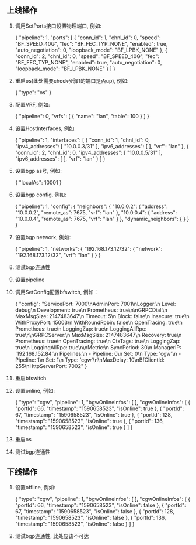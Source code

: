 ## 上线操作

1. 调用SetPorts接口设置物理端口, 例如:

   {
     "pipeline": 1,
     "ports": [
       {
         "conn_id": 1,
         "chnl_id": 0,
         "speed": "BF_SPEED_40G",
         "fec": "BF_FEC_TYP_NONE",
         "enabled": true,
         "auto_negotiation": 0,
         "loopback_mode": "BF_LPBK_NONE"
       },
       {
         "conn_id": 2,
         "chnl_id": 0,
         "speed": "BF_SPEED_40G",
         "fec": "BF_FEC_TYP_NONE",
         "enabled": true,
         "auto_negotiation": 0,
         "loopback_mode": "BF_LPBK_NONE"
       }
     ]
   }

2. 重启os(此处需要check步骤1的端口是否up), 例如:

   {
     "type": "os"
   }

3. 配置VRF, 例如:

   {
     "pipeline": 0,
     "vrfs": [
       {
         "name": "lan",
         "table": 100
       }
     ]
   }

4. 设置HostInterfaces, 例如:

   {
     "pipeline": 1,
     "interfaces": [
       {
         "conn_id": 1,
         "chnl_id": 0,
         "ipv4_addresses": [
           "10.0.0.3/31"
         ],
         "ipv6_addresses": [
         ],
         "vrf": "lan"
       },
       {
         "conn_id": 2,
         "chnl_id": 0,
         "ipv4_addresses": [
           "10.0.0.5/31"
         ],
         "ipv6_addresses": [
         ],
         "vrf": "lan"
       }
     ]
   }

5. 设置bgp as号, 例如:

   {
     "localAs": 10001
   }

6. 设置bgp config, 例如:

   {
     "pipeline": 1,
     "config": {
       "neighbors": {
         "10.0.0.2": {
           "address": "10.0.0.2",
           "remote_as": 7675,
           "vrf": "lan"
         },
         "10.0.0.4": {
           "address": "10.0.0.4",
           "remote_as": 7675,
           "vrf": "lan"
         }
       },
       "dynamic_neighbors": {
       }
     }
   }

7. 设置bgp network, 例如:

   {
     "pipeline": 1,
     "networks": {
       "192.168.173.12/32": {
         "network": "192.168.173.12/32",
         "vrf": "lan"
       }
     }
   }

8. 测试bgp连通性

9. 设置pipeline

10. 调用SetConfig配置bfswitch, 例如：

    {
      "config": "ServicePort:      7000\nAdminPort:        7001\nLogger:\n  Level:          debug\n  Development:    true\n  Prometheus:     true\n\nGRPCDial:\n  MaxMsgSize:     2147483647\n  Timeout:        5\n  Block:          false\n  Insecure:       true\n  WithProxyPort:  15003\n  WithRoundRobin: false\n  OpenTracing:    true\n  Prometheus:     true\n  LoggingZap:     true\n  LoggingAllRpc:  true\n\nGRPCServer:\n  MaxMsgSize:     2147483647\n  Recovery:       true\n  Prometheus:     true\n  OpenTracing:    true\n  CtxTags:        true\n  LoggingZap:     true\n  LoggingAllRpc:  true\n\nMetric:\n  SyncPeriod:     30\n  ManagerIP:      '192.168.152.84'\n  Pipelines:\n    - Pipeline: 0\n      Set: 0\n      Type: 'cgw'\n    - Pipeline: 1\n      Set: 1\n      Type: 'cgw'\n\nMaxDelay: 10\nBfClientId: 255\nHttpServerPort: 7002"
    }

11. 重启bfswitch

12. 设置online, 例如:

    {
      "type": "cgw",
      "pipeline": 1,
      "bgwOnlineInfos": [
      ],
      "cgwOnlineInfos": [
        {
          "portId": 66,
          "timestamp": "1590658523",
          "isOnline": true
        },
        {
          "portId": 67,
          "timestamp": "1590658523",
          "isOnline": true
        },
        {
          "portId": 128,
          "timestamp": "1590658523",
          "isOnline": true
        },
        {
          "portId": 136,
          "timestamp": "1590658523",
          "isOnline": true
        }
      ]
    }

13. 重启os

14. 测试bgp连通性

## 下线操作

1. 设置offline, 例如:

   {
     "type": "cgw",
     "pipeline": 1,
     "bgwOnlineInfos": [
     ],
     "cgwOnlineInfos": [
       {
         "portId": 66,
         "timestamp": "1590658523",
         "isOnline": false
       },
       {
         "portId": 67,
         "timestamp": "1590658523",
         "isOnline": false
       },
       {
         "portId": 128,
         "timestamp": "1590658523",
         "isOnline": false
       },
       {
         "portId": 136,
         "timestamp": "1590658523",
         "isOnline": false
       }
     ]
   }

2. 测试bgp连通性, 此处应该不可达